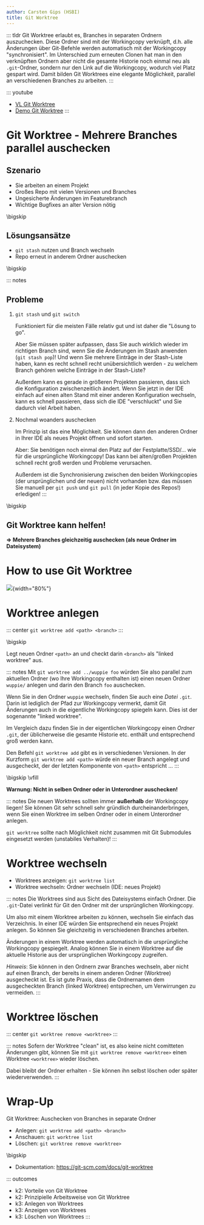 ```yaml
---
author: Carsten Gips (HSBI)
title: Git Worktree
---
```


::: tldr
Git Worktree erlaubt es, Branches in separaten Ordnern auszuchecken. Diese Ordner
sind mit der Workingcopy verknüpft, d.h. alle Änderungen über Git-Befehle werden
automatisch mit der Workingcopy "synchronisiert". Im Unterschied zum erneuten Clonen
hat man in den verknüpften Ordnern aber nicht die gesamte Historie noch einmal neu
als `.git`-Ordner, sondern nur den Link auf die Workingcopy, wodurch viel Platz
gespart wird. Damit bilden Git Worktrees eine elegante Möglichkeit, parallel an
verschiedenen Branches zu arbeiten.
:::

::: youtube
-   [VL Git Worktree](https://youtu.be/nDkg6WvA0bk)
-   [Demo Git Worktree](https://youtu.be/RtXrv0oK3-w)
:::

# Git Worktree - Mehrere Branches parallel auschecken

## Szenario

-   Sie arbeiten an einem Projekt
-   Großes Repo mit vielen Versionen und Branches
-   Ungesicherte Änderungen im Featurebranch
-   Wichtige Bugfixes an alter Version nötig

\bigskip

## Lösungsansätze

-   `git stash` nutzen und Branch wechseln
-   Repo erneut in anderem Ordner auschecken

\bigskip

::: notes
## Probleme

1.  `git stash` und `git switch`

    Funktioniert für die meisten Fälle relativ gut und ist daher die "Lösung to go".

    Aber Sie müssen später aufpassen, dass Sie auch wirklich wieder im richtigen
    Branch sind, wenn Sie die Änderungen im Stash anwenden (`git stash pop`)! Und
    wenn Sie mehrere Einträge in der Stash-Liste haben, kann es recht schnell recht
    unübersichtlich werden - zu welchem Branch gehören welche Einträge in der
    Stash-Liste?

    Außerdem kann es gerade in größeren Projekten passieren, dass sich die
    Konfiguration zwischenzeitlich ändert. Wenn Sie jetzt in der IDE einfach auf
    einen alten Stand mit einer anderen Konfiguration wechseln, kann es schnell
    passieren, dass sich die IDE "verschluckt" und Sie dadurch viel Arbeit haben.

2.  Nochmal woanders auschecken

    Im Prinzip ist das eine Möglichkeit. Sie können dann den anderen Ordner in Ihrer
    IDE als neues Projekt öffnen und sofort starten.

    Aber: Sie benötigen noch einmal den Platz auf der Festplatte/SSD/... wie für die
    ursprüngliche Workingcopy! Das kann bei alten/großen Projekten schnell recht
    groß werden und Probleme verursachen.

    Außerdem ist die Synchronisierung zwischen den beiden Workingcopies (der
    ursprünglichen und der neuen) nicht vorhanden bzw. das müssen Sie manuell per
    `git push` und `git pull` (in jeder Kopie des Repos!) erledigen!
:::

\bigskip

## Git Worktree kann helfen!

**=\> Mehrere Branches gleichzeitig auschecken (als neue Ordner im Dateisystem)**

# How to use Git Worktree

![](images/linkedworktrees.png){width="80%"}

# Worktree anlegen

::: center
`git worktree add <path> <branch>`
:::

\bigskip

Legt neuen Ordner `<path>` an und checkt darin `<branch>` als "linked worktree" aus.

::: notes
Mit `git worktree add ../wuppie foo` würden Sie also parallel zum aktuellen Ordner
(wo Ihre Workingcopy enthalten ist) einen neuen Ordner `wuppie/` anlegen und darin
den Branch `foo` auschecken.

Wenn Sie in den Ordner `wuppie` wechseln, finden Sie auch eine *Datei* `.git`. Darin
ist lediglich der Pfad zur Workingcopy vermerkt, damit Git Änderungen auch in die
eigentliche Workingcopy spiegeln kann. Dies ist der sogenannte "linked worktree".

Im Vergleich dazu finden Sie in der eigentlichen Workingcopy einen *Ordner* `.git`,
der üblicherweise die gesamte Historie etc. enthält und entsprechend groß werden
kann.

Den Befehl `git worktree add` gibt es in verschiedenen Versionen. In der Kurzform
`git worktree add <path>` würde ein neuer Branch angelegt und ausgecheckt, der der
letzten Komponente von `<path>` entspricht ...
:::

\bigskip
\vfill

**Warnung: Nicht in selben Ordner oder in Unterordner auschecken!**

::: notes
Die neuen Worktrees sollten immer **außerhalb** der Workingcopy liegen! Sie können
Git sehr schnell sehr gründlich durcheinanderbringen, wenn Sie einen Worktree im
selben Ordner oder in einem Unterordner anlegen.

`git worktree` sollte nach Möglichkeit nicht zusammen mit Git Submodules eingesetzt
werden (unstabiles Verhalten)!
:::

# Worktree wechseln

-   Worktrees anzeigen: `git worktree list`
-   Worktree wechseln: Ordner wechseln (IDE: neues Projekt)

::: notes
Die Worktrees sind aus Sicht des Dateisystems einfach Ordner. Die `.git`-Datei
verlinkt für Git den Ordner mit der ursprünglichen Workingcopy.

Um also mit einem Worktree arbeiten zu können, wechseln Sie einfach das Verzeichnis.
In einer IDE würden Sie entsprechend ein neues Projekt anlegen. So können Sie
gleichzeitig in verschiedenen Branches arbeiten.

Änderungen in einem Worktree werden automatisch in die ursprüngliche Workingcopy
gespiegelt. Analog können Sie in einem Worktree auf die aktuelle Historie aus der
ursprünglichen Workingcopy zugreifen.

*Hinweis*: Sie können in den Ordnern zwar Branches wechseln, aber nicht auf einen
Branch, der bereits in einem anderen Ordner (Worktree) ausgecheckt ist. Es ist gute
Praxis, dass die Ordnernamen dem ausgecheckten Branch (linked Worktree) entsprechen,
um Verwirrungen zu vermeiden.
:::

# Worktree löschen

::: center
`git worktree remove <worktree>`
:::

::: notes
Sofern der Worktree "clean" ist, es also keine nicht comitteten Änderungen gibt,
können Sie mit `git worktree remove <worktree>` einen Worktree `<worktree>` wieder
löschen.

Dabei bleibt der Ordner erhalten - Sie können ihn selbst löschen oder später
wiederverwenden.
:::

# Wrap-Up

Git Worktree: Auschecken von Branches in separate Ordner

-   Anlegen: `git worktree add <path> <branch>`
-   Anschauen: `git worktree list`
-   Löschen: `git worktree remove <worktree>`

\bigskip

-   Dokumentation: https://git-scm.com/docs/git-worktree

::: outcomes
-   k2: Vorteile von Git Worktree
-   k2: Prinzipielle Arbeitsweise von Git Worktree
-   k3: Anlegen von Worktrees
-   k3: Anzeigen von Worktrees
-   k3: Löschen von Worktrees
:::
